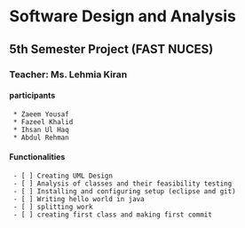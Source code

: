 # Software Design and Analysis
## 5th Semester Project (FAST NUCES)
### Teacher: Ms. Lehmia Kiran
#### participants
     * Zaeem Yousaf
     * Fazeel Khalid
     * Ihsan Ul Haq
     * Abdul Rehman
#### Functionalities
     - [ ] Creating UML Design
     - [ ] Analysis of classes and their feasibility testing
     - [ ] Installing and configuring setup (eclipse and git)
     - [ ] Writing hello world in java
     - [ ] splitting work
     - [ ] creating first class and making first commit
     